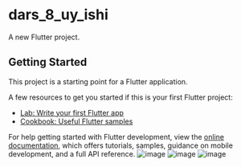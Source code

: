 # dars_8_uy_ishi

A new Flutter project.

## Getting Started

This project is a starting point for a Flutter application.

A few resources to get you started if this is your first Flutter project:

- [Lab: Write your first Flutter app](https://docs.flutter.dev/get-started/codelab)
- [Cookbook: Useful Flutter samples](https://docs.flutter.dev/cookbook)

For help getting started with Flutter development, view the
[online documentation](https://docs.flutter.dev/), which offers tutorials,
samples, guidance on mobile development, and a full API reference.
![image](https://github.com/Mardonbekmelsov/dars_8_uy_ishi/assets/153820615/252d09c5-734d-4f57-8fbb-72582617814c)
![image](https://github.com/Mardonbekmelsov/dars_8_uy_ishi/assets/153820615/52a944aa-0a53-41fc-b4c4-682452320029)
![image](https://github.com/Mardonbekmelsov/dars_8_uy_ishi/assets/153820615/18cb2d09-d570-4ff5-a28a-e6bec9c44d5a)
